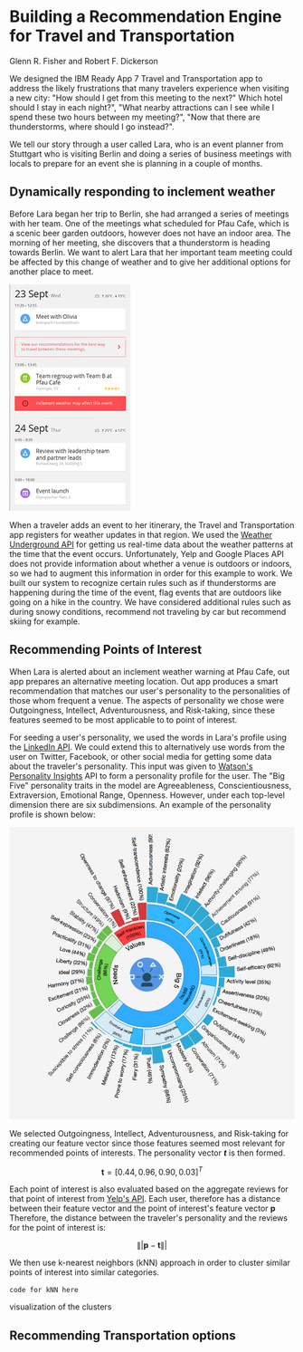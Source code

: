 # Building a Recommendation Engine for Travel and Transportation

Glenn R. Fisher and Robert F. Dickerson

We designed the IBM Ready App 7 Travel and Transportation app to address the likely frustrations that many travelers experience when visiting a new city:
"How should I get from this meeting to the next?" Which hotel should I stay in each night?", "What nearby attractions can I see while I spend these two hours between my meeting?", "Now that there are thunderstorms, where should I go instead?".

We tell our story through a user called Lara, who is an event planner from Stuttgart who is visiting Berlin and doing a series of business meetings with locals to prepare for an event she is planning in a couple of months. 


## Dynamically responding to inclement weather

Before Lara began her trip to Berlin, she had arranged a series of meetings with her team. One of the meetings what scheduled for Pfau Cafe, which is a scenic beer garden outdoors, however does not have an indoor area. The morning of her meeting, she discovers that a thunderstorm is heading towards Berlin. We want to alert Lara that her important team meeting could be affected by this change of weather and to give her additional options for another place to meet. 

![itinerary](images/itinerary1-small.png)

When a traveler adds an event to her itinerary, the Travel and Transportation app registers for weather updates in that region. We used the [Weather Underground API](http://www.wunderground.com/weather/api/) for getting us real-time data about the weather patterns at the time that the event occurs. Unfortunately, Yelp and Google Places API does not provide information about whether a venue is outdoors or indoors, so we had to augment this information in order for this example to work. We built our system to recognize certain rules such as if thunderstorms are happening during the time of the event, flag events that are outdoors like going on a hike in the country. We have considered additional rules such as during snowy conditions, recommend not traveling by car but recommend skiing for example.

## Recommending Points of Interest

When Lara is alerted about an inclement weather warning at Pfau Cafe, out app prepares an alternative meeting location. Out app produces a smart recommendation that matches our user's personality to the personalities of those whom frequent a venue. The aspects of personality we chose were Outgoingness, Intellect, Adventurousness, and Risk-taking, since these features seemed to be most applicable to to point of interest.  

For seeding a user's personality, we used the words in Lara's profile using the [LinkedIn API](https://developer.linkedin.com/). We could extend this to alternatively use words from the user on Twitter, Facebook, or other social media for getting some data about the traveler's personality. This input was given to [Watson's Personality Insights](http://www.ibm.com/smarterplanet/us/en/ibmwatson/developercloud/personality-insights.html) API to form a personality profile for the user. The "Big Five" personality traits in the model are Agreeableness, Conscientiousness, Extraversion, Emotional Range, Openness. However, under each top-level dimension there are six subdimensions. An example of the personality profile is shown below: 


![personality](images/personalityinsights.png)

We selected Outgoingness, Intellect, Adventurousness, and Risk-taking for creating our feature vector since those features seemed most relevant for recommended points of interests. The personality vector ***t*** is then formed.

$$ \textbf{t} = [0.44, 0.96, 0.90, 0.03]^T $$

Each point of interest is also evaluated based on the aggregate reviews for that point of interest from [Yelp's API](https://www.yelp.com/developers/documentation/v2/search_api). Each user, therefore has a distance between their feature vector and the point of interest's feature vector **p** Therefore, the distance between the traveler's personality and the reviews for the point of interest is:

$$ \|| \mathbf{p} - \mathbf{t} \|| $$


We then use k-nearest neighbors (kNN) approach in order to cluster similar points of interest into similar categories. 

```
code for kNN here

```

visualization of the clusters

## Recommending Transportation options


